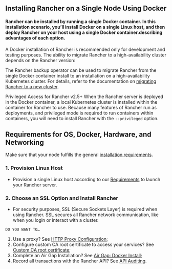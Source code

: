## Installing Rancher on a Single Node Using Docker

#### Rancher can be installed by running a single Docker container. In this installation scenario, you’ll install Docker on a single Linux host, and then deploy Rancher on your host using a single Docker container.describing advantages of each option.


A Docker installation of Rancher is recommended only for development and testing purposes. 
The ability to migrate Rancher to a high-availability cluster depends on the Rancher version:

The Rancher backup operator can be used to migrate Rancher from the single Docker container 
install to an installation on a high-availability Kubernetes cluster. For details, 
refer to the documentation on [migrating Rancher to a new cluster](https://rancher.com/docs/rancher/v2.5/en/backups/migrating-rancher).


Privileged Access for Rancher v2.5+
When the Rancher server is deployed in the Docker container, a local Kubernetes cluster is installed within the container for Rancher to use. 
Because many features of Rancher run as deployments, and privileged mode is required to run containers within containers, 
you will need to install Rancher with the `--privileged` option.

## Requirements for OS, Docker, Hardware, and Networking
Make sure that your node fulfills the general [installation requirements](https://rancher.com/docs/rancher/v2.5/en/installation/requirements/).

### 1. Provision Linux Host
   - Provision a single Linux host according to our [Requirements](https://rancher.com/docs/rancher/v2.5/en/installation/requirements) to launch your Rancher server.

### 2. Choose an SSL Option and Install Rancher
   - For security purposes, SSL (Secure Sockets Layer) is required when using Rancher. SSL secures all Rancher network communication, like when you login or interact with a cluster.


`DO YOU WANT TO…`

1. Use a proxy? See [HTTP Proxy Configuration](https://rancher.com/docs/rancher/v2.5/en/installation/other-installation-methods/single-node-docker/proxy/);
2. Configure custom CA root certificate to access your services? See [Custom CA root certificate](https://rancher.com/docs/rancher/v2.5/en/installation/other-installation-methods/single-node-docker/advanced/#custom-ca-certificate/);
3. Complete an Air Gap Installation? See [Air Gap: Docker Install](https://rancher.com/docs/rancher/v2.5/en/installation/air-gap-single-node/);
4. Record all transactions with the Rancher API? See [API Auditing](https://rancher.com/docs/rancher/v2.5/en/installation/other-installation-methods/single-node-docker/advanced/#api-audit-log).
